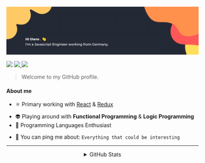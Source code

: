 ![Banner](./banner.png)

<p>
  <img src="https://img.shields.io/badge/-Reach%20me%20on:-293133">
  <!-- <a href="mailto: ...">
    <img src="https://img.shields.io/badge/-Gmail-c14438?style=flat-square&logo=Gmail&logoColor=white&link=mailto:...@gmail.com"/>
  </a> -->
  <a href="https://www.linkedin.com/in/cedric-weber-822006189/">
    <img src="https://img.shields.io/badge/-Linkedin-blue?style=flat-square&logo=Linkedin&logoColor=white&link=https://www.linkedin.com/in/cedric-weber-822006189/"/>
  </a>
  <a href="https://twitter.com/ztk375">
    <img src="https://img.shields.io/badge/-Twitter-blue?style=flat-square&logo=twitter&logoColor=white&link=https://twitter.com/ztk375"/>
  </a>
  <!-- <a href="">
    <img src="https://img.shields.io/badge/-Instagram-f58529?style=flat-square&logo=instagram&logoColor=white&link=https://www.instagram.com/.../"/>
  </a> -->
</p>

> Welcome to my GitHub profile.

<!-- #### Languages and Tools

<p>
  <img src="https://img.shields.io/badge/Code-Nix-informational?style=flat&logo=nixos&logoColor=white&color=293133" />
  <img src="https://img.shields.io/badge/Code-Javascript-informational?style=flat&logo=javascript&logoColor=white&color=293133" />
  <img src="https://img.shields.io/badge/Code-Typescript-informational?style=flat&logo=typescript&logoColor=white&color=293133" />
  <img src="https://img.shields.io/badge/Code-Go-informational?style=flat&logo=go&logoColor=white&color=293133" />
  <img src="https://img.shields.io/badge/Code-Haskell-informational?style=flat&logo=haskell&logoColor=white&color=293133" />
  <img src="https://img.shields.io/badge/Code-Elixir-informational?style=flat&logo=elixir&logoColor=white&color=293133" />
  <img src="https://img.shields.io/badge/Code-Erlang-informational?style=flat&logo=erlang&logoColor=white&color=293133" />
  <img src="https://img.shields.io/badge/Code-Python-informational?style=flat&logo=python&logoColor=white&color=293133" />
  <img src="https://img.shields.io/badge/Code-Rust-informational?style=flat&logo=rust&logoColor=white&color=293133" />
  <img src="https://img.shields.io/badge/Code-React-informational?style=flat&logo=react&logoColor=white&color=293133" />
  <img src="https://img.shields.io/badge/Code-Gatsby-informational?style=flat&logo=gatsby&logoColor=white&color=293133" />
  <img src="https://img.shields.io/badge/Code-Next-informational?style=flat&logo=next.js&logoColor=white&color=293133" />
  <img src="https://img.shields.io/badge/Code-Redux-informational?style=flat&logo=redux&logoColor=white&color=293133" />
  <img src="https://img.shields.io/badge/Code-Ansible-informational?style=flat&logo=ansible&logoColor=white&color=293133" />
  <img src="https://img.shields.io/badge/Code-Terraform-informational?style=flat&logo=terraform&logoColor=white&color=293133" />
</p> -->

#### About me

- :atom_symbol: Primary working with [React](https://reactjs.org/) & [Redux](https://redux.js.org/)
<!-- - :atom_symbol: Thinking in [React](https://reactjs.org/), [Redux](https://redux.js.org/), [NextJS](https://nextjs.org/) & [Gatsby](https://www.gatsbyjs.com/) -->
<!-- - :zap: Currently working on [Demorga](https://github.com/demorga) -->
- :alien: Playing around with **Functional Programming** & **Logic Programming**
- :space_invader: Programming Languages Enthusiast
<!-- - 📊 Planing to put Data Science into practice -->
- :speech_balloon: You can ping me about: `Everything that could be interesting`

---

<details>
  <summary align="center">GitHub Stats</summary>
  <div align="center">
    <a href="https://github.com/rafaballerini">
    <img height="180em" src="https://github-readme-stats.vercel.app/api?username=ztk37&show_icons=true&theme=radical&include_all_commits=true&count_private=true"/>
    <img height="180em" src="https://github-readme-stats.vercel.app/api/top-langs/?username=ztk37&layout=compact&theme=radical"/>
  </div>
</details>
